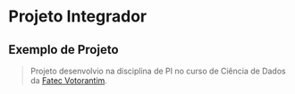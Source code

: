 # Projeto Integrador
## Exemplo de Projeto
> Projeto desenvolvio na disciplina de PI no curso de Ciência de Dados da [Fatec Votorantim](https://fatecvotorantim.cps.sp.gov.br/).
